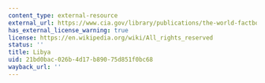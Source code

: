 ```yaml
---
content_type: external-resource
external_url: https://www.cia.gov/library/publications/the-world-factbook/geos/ly.html
has_external_license_warning: true
license: https://en.wikipedia.org/wiki/All_rights_reserved
status: ''
title: Libya
uid: 21bd0bac-026b-4d17-b890-75d851f0bc68
wayback_url: ''
---
```

